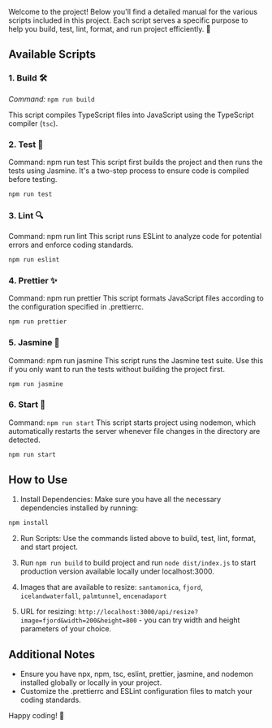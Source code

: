 Welcome to the project! Below you'll find a detailed manual for the various scripts included in this project. Each script serves a specific purpose to help you build, test, lint, format, and run project efficiently. 🚀

## Available Scripts

### 1. Build 🛠️

_Command:_ `npm run build`

This script compiles TypeScript files into JavaScript using the TypeScript compiler (`tsc`).

### 2. Test :test_tube:

Command: npm run test
This script first builds the project and then runs the tests using Jasmine. It's a two-step process to ensure code is compiled before testing.

```sh
npm run test
```

### 3. Lint :mag:

Command: npm run lint
This script runs ESLint to analyze code for potential errors and enforce coding standards.

```sh
npm run eslint
```

### 4. Prettier :sparkles:

Command: npm run prettier
This script formats JavaScript files according to the configuration specified in .prettierrc.

```sh
npm run prettier
```

### 5. Jasmine :cherry_blossom:

Command: npm run jasmine
This script runs the Jasmine test suite. Use this if you only want to run the tests without building the project first.

```sh
npm run jasmine
```

### 6. Start :rocket:

Command: `npm run start`
This script starts project using nodemon, which automatically restarts the server whenever file changes in the directory are detected.

```sh
npm run start
```

## How to Use

1. Install Dependencies: Make sure you have all the necessary dependencies installed by running:

```sh
npm install
```

2. Run Scripts: Use the commands listed above to build, test, lint, format, and start project.

3. Run `npm run build` to build project and run `node dist/index.js` to start production version available locally under localhost:3000.

4. Images that are available to resize: `santamonica`, `fjord`, `icelandwaterfall`, `palmtunnel`, `encenadaport`

5. URL for resizing: `http://localhost:3000/api/resize?image=fjord&width=200&height=800` - you can try width and height parameters of your choice.

## Additional Notes

- Ensure you have npx, npm, tsc, eslint, prettier, jasmine, and nodemon installed globally or locally in your project.
- Customize the .prettierrc and ESLint configuration files to match your coding standards.

Happy coding! :tada:
